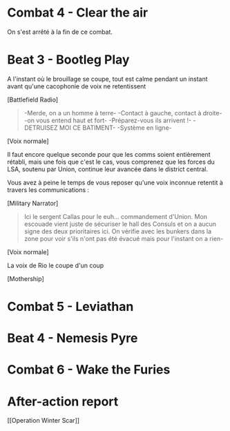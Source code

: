 # Combat 4 - Clear the air

On s'est arrêté à la fin de ce combat.

# Beat 3 - Bootleg Play

A l'instant où le brouillage se coupe, tout  est calme pendant un instant avant qu'une cacophonie de voix ne retentissent

[Battlefield Radio]

> -Merde, on a un homme à terre-
> -Contact à gauche, contact à droite-
> -on vous entend haut et fort-
> -Préparez-vous ils arrivent !-
> -DETRUISEZ MOI CE BATIMENT-
> -Système en ligne-

[Voix normale]

Il faut encore quelque seconde pour que les comms soient entièrement rétabli, mais une fois que c'est le cas, vous comprenez que les forces du LSA, soutenu par Union, continue leur avancée dans le district central.

Vous avez à peine le temps de vous reposer qu'une voix inconnue retentit à travers les communications : 

[Military Narrator]

> Ici le sergent Callas pour le euh... commandement d'Union. Mon escouade vient juste de sécuriser le hall des Consuls et on a aucun signe des deux prioritaires ici. On vérifie avec les bunkers dans la zone pour voir s'ils n'ont pas été évacué mais pour l'instant on a rien-

[Voix normale]

La voix de Rio le coupe d'un coup

[Mothership]



# Combat 5 - Leviathan

# Beat 4 - Nemesis Pyre

# Combat 6 - Wake the Furies

# After-action report

[[Operation Winter Scar]]